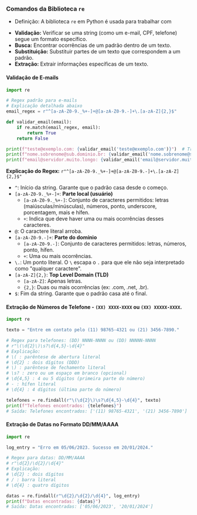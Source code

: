 ### Comandos da Biblioteca `re` 
- Definição: A biblioteca `re` em Python é usada para trabalhar com
* **Validação:** Verificar se uma string (como um e-mail, CPF, telefone) segue um formato específico.
* **Busca:** Encontrar ocorrências de um padrão dentro de um texto.
* **Substituição:** Substituir partes de um texto que correspondem a um padrão.
* **Extração:** Extrair informações específicas de um texto.

#### Validação de E-mails
```python
import re

# Regex padrão para e-mails
# Explicação detalhada abaixo
email_regex = r"^[a-zA-Z0-9._%+-]+@[a-zA-Z0-9.-]+\.[a-zA-Z]{2,}$"

def validar_email(email):
    if re.match(email_regex, email):
        return True
    return False

print(f"teste@exemplo.com: {validar_email('teste@exemplo.com')}")  # True
print(f"nome.sobrenome@sub.dominio.br: {validar_email('nome.sobrenome@sub.dominio.br')}")  # True
print(f"email@servidor.muito.longo: {validar_email('email@servidor.muito.longo')}") # True
```

**Explicação do Regex:** `r"^[a-zA-Z0-9._%+-]+@[a-zA-Z0-9.-]+\.[a-zA-Z]{2,}$"`

* `^`: Início da string. Garante que o padrão casa desde o começo.
* `[a-zA-Z0-9._%+-]+`: **Parte local (usuário)**
    * `[a-zA-Z0-9._%+-]`: Conjunto de caracteres permitidos: letras (maiúsculas/minúsculas), números, ponto, underscore, porcentagem, mais e hífen.
    * `+`: Indica que deve haver uma ou mais ocorrências desses caracteres.
* `@`: O caractere literal arroba.
* `[a-zA-Z0-9.-]+`: **Parte do domínio**
    * `[a-zA-Z0-9.-]`: Conjunto de caracteres permitidos: letras, números, ponto, hífen.
    * `+`: Uma ou mais ocorrências.
* `\.`: Um ponto literal. O `\` escapa o `.` para que ele não seja interpretado como "qualquer caractere".
* `[a-zA-Z]{2,}`: **Top Level Domain (TLD)**
    * `[a-zA-Z]`: Apenas letras.
    * `{2,}`: Duas ou mais ocorrências (ex: .com, .net, .br).
* `$`: Fim da string. Garante que o padrão casa até o final.



####  Extração de Números de Telefone - `(XX) XXXX-XXXX` ou `(XX) XXXXX-XXXX`.

```python
import re

texto = "Entre em contato pelo (11) 98765-4321 ou (21) 3456-7890."

# Regex para telefones: (DD) NNNN-NNNN ou (DD) NNNNN-NNNN
# r"\(\d{2}\)\s?\d{4,5}-\d{4}"
# Explicação:
# \( : parêntese de abertura literal
# \d{2} : dois dígitos (DDD)
# \) : parêntese de fechamento literal
# \s? : zero ou um espaço em branco (opcional)
# \d{4,5} : 4 ou 5 dígitos (primeira parte do número)
# - : hífen literal
# \d{4} : 4 dígitos (última parte do número)

telefones = re.findall(r"\(\d{2}\)\s?\d{4,5}-\d{4}", texto)
print(f"Telefones encontrados: {telefones}")
# Saída: Telefones encontrados: ['(11) 98765-4321', '(21) 3456-7890']
```


####  Extração de Datas no Formato DD/MM/AAAA

```python
import re

log_entry = "Erro em 05/06/2023. Sucesso em 20/01/2024."

# Regex para datas: DD/MM/AAAA
# r"\d{2}/\d{2}/\d{4}"
# Explicação:
# \d{2} : dois dígitos
# / : barra literal
# \d{4} : quatro dígitos

datas = re.findall(r"\d{2}/\d{2}/\d{4}", log_entry)
print(f"Datas encontradas: {datas}")
# Saída: Datas encontradas: ['05/06/2023', '20/01/2024']
```

